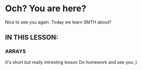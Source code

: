 # Och? You are here?
Nice to see you again.
Today we learn SMTH about?
## IN THIS LESSON:
### ARRAYS
It's short but really intresting lesson
Do homework and see you ;) 
